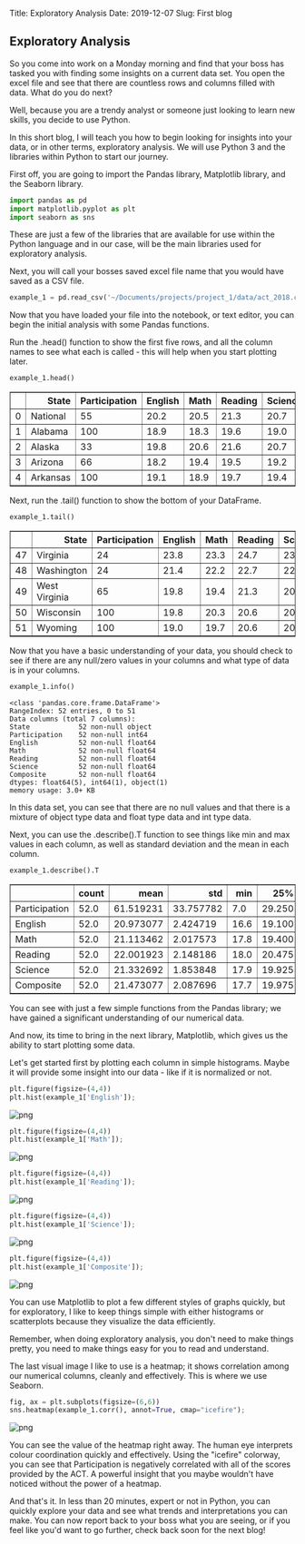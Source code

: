 Title: Exploratory Analysis
Date: 2019-12-07
Slug: First blog

## Exploratory Analysis

So you come into work on a Monday morning and find that your boss has tasked you with finding some insights on a current data set. You open the excel file and see that there are countless rows and columns filled with data. What do you do next?

Well, because you are a trendy analyst or someone just looking to learn new skills, you decide to use Python.

In this short blog, I will teach you how to begin looking for insights into your data, or in other terms, exploratory analysis. We will use Python 3 and the libraries within Python to start our journey.

First off, you are going to import the Pandas library, Matplotlib library, and the Seaborn library.

```python
import pandas as pd
import matplotlib.pyplot as plt
import seaborn as sns
```

These are just a few of the libraries that are available for use within the Python language and in our case, will be the main libraries used for exploratory analysis.

Next, you will call your bosses saved excel file name that you would have saved as a CSV file.

```python
example_1 = pd.read_csv('~/Documents/projects/project_1/data/act_2018.csv')
```

Now that you have loaded your file into the notebook, or text editor, you can begin the initial analysis with some Pandas functions.

Run the .head() function to show the first five rows, and all the column names to see what each is called - this will help when you start plotting later.

```python
example_1.head()
```




<div>
<style scoped>
    .dataframe tbody tr th:only-of-type {
        vertical-align: middle;
    }

    .dataframe tbody tr th {
        vertical-align: top;
    }

    .dataframe thead th {
        text-align: right;
    }
</style>
<table border="1" class="dataframe">
  <thead>
    <tr style="text-align: right;">
      <th></th>
      <th>State</th>
      <th>Participation</th>
      <th>English</th>
      <th>Math</th>
      <th>Reading</th>
      <th>Science</th>
      <th>Composite</th>
    </tr>
  </thead>
  <tbody>
    <tr>
      <td>0</td>
      <td>National</td>
      <td>55</td>
      <td>20.2</td>
      <td>20.5</td>
      <td>21.3</td>
      <td>20.7</td>
      <td>20.8</td>
    </tr>
    <tr>
      <td>1</td>
      <td>Alabama</td>
      <td>100</td>
      <td>18.9</td>
      <td>18.3</td>
      <td>19.6</td>
      <td>19.0</td>
      <td>19.1</td>
    </tr>
    <tr>
      <td>2</td>
      <td>Alaska</td>
      <td>33</td>
      <td>19.8</td>
      <td>20.6</td>
      <td>21.6</td>
      <td>20.7</td>
      <td>20.8</td>
    </tr>
    <tr>
      <td>3</td>
      <td>Arizona</td>
      <td>66</td>
      <td>18.2</td>
      <td>19.4</td>
      <td>19.5</td>
      <td>19.2</td>
      <td>19.2</td>
    </tr>
    <tr>
      <td>4</td>
      <td>Arkansas</td>
      <td>100</td>
      <td>19.1</td>
      <td>18.9</td>
      <td>19.7</td>
      <td>19.4</td>
      <td>19.4</td>
    </tr>
  </tbody>
</table>
</div>



Next, run the .tail() function to show the bottom of your DataFrame.


```python
example_1.tail()
```




<div>
<style scoped>
    .dataframe tbody tr th:only-of-type {
        vertical-align: middle;
    }

    .dataframe tbody tr th {
        vertical-align: top;
    }

    .dataframe thead th {
        text-align: right;
    }
</style>
<table border="1" class="dataframe">
  <thead>
    <tr style="text-align: right;">
      <th></th>
      <th>State</th>
      <th>Participation</th>
      <th>English</th>
      <th>Math</th>
      <th>Reading</th>
      <th>Science</th>
      <th>Composite</th>
    </tr>
  </thead>
  <tbody>
    <tr>
      <td>47</td>
      <td>Virginia</td>
      <td>24</td>
      <td>23.8</td>
      <td>23.3</td>
      <td>24.7</td>
      <td>23.5</td>
      <td>23.9</td>
    </tr>
    <tr>
      <td>48</td>
      <td>Washington</td>
      <td>24</td>
      <td>21.4</td>
      <td>22.2</td>
      <td>22.7</td>
      <td>22.0</td>
      <td>22.2</td>
    </tr>
    <tr>
      <td>49</td>
      <td>West Virginia</td>
      <td>65</td>
      <td>19.8</td>
      <td>19.4</td>
      <td>21.3</td>
      <td>20.4</td>
      <td>20.3</td>
    </tr>
    <tr>
      <td>50</td>
      <td>Wisconsin</td>
      <td>100</td>
      <td>19.8</td>
      <td>20.3</td>
      <td>20.6</td>
      <td>20.8</td>
      <td>20.5</td>
    </tr>
    <tr>
      <td>51</td>
      <td>Wyoming</td>
      <td>100</td>
      <td>19.0</td>
      <td>19.7</td>
      <td>20.6</td>
      <td>20.3</td>
      <td>20.0</td>
    </tr>
  </tbody>
</table>
</div>



Now that you have a basic understanding of your data, you should check to see if there are any null/zero values in your columns and what type of data is in your columns.


```python
example_1.info()
```

    <class 'pandas.core.frame.DataFrame'>
    RangeIndex: 52 entries, 0 to 51
    Data columns (total 7 columns):
    State            52 non-null object
    Participation    52 non-null int64
    English          52 non-null float64
    Math             52 non-null float64
    Reading          52 non-null float64
    Science          52 non-null float64
    Composite        52 non-null float64
    dtypes: float64(5), int64(1), object(1)
    memory usage: 3.0+ KB


In this data set, you can see that there are no null values and that there is a mixture of object type data and float type data and int type data.

Next, you can use the .describe().T function to see things like min and max values in each column, as well as standard deviation and the mean in each column.

```python
example_1.describe().T
```




<div>
<style scoped>
    .dataframe tbody tr th:only-of-type {
        vertical-align: middle;
    }

    .dataframe tbody tr th {
        vertical-align: top;
    }

    .dataframe thead th {
        text-align: right;
    }
</style>
<table border="1" class="dataframe">
  <thead>
    <tr style="text-align: right;">
      <th></th>
      <th>count</th>
      <th>mean</th>
      <th>std</th>
      <th>min</th>
      <th>25%</th>
      <th>50%</th>
      <th>75%</th>
      <th>max</th>
    </tr>
  </thead>
  <tbody>
    <tr>
      <td>Participation</td>
      <td>52.0</td>
      <td>61.519231</td>
      <td>33.757782</td>
      <td>7.0</td>
      <td>29.250</td>
      <td>65.50</td>
      <td>100.000</td>
      <td>100.0</td>
    </tr>
    <tr>
      <td>English</td>
      <td>52.0</td>
      <td>20.973077</td>
      <td>2.424719</td>
      <td>16.6</td>
      <td>19.100</td>
      <td>20.20</td>
      <td>23.700</td>
      <td>26.0</td>
    </tr>
    <tr>
      <td>Math</td>
      <td>52.0</td>
      <td>21.113462</td>
      <td>2.017573</td>
      <td>17.8</td>
      <td>19.400</td>
      <td>20.65</td>
      <td>23.125</td>
      <td>25.2</td>
    </tr>
    <tr>
      <td>Reading</td>
      <td>52.0</td>
      <td>22.001923</td>
      <td>2.148186</td>
      <td>18.0</td>
      <td>20.475</td>
      <td>21.45</td>
      <td>24.050</td>
      <td>26.1</td>
    </tr>
    <tr>
      <td>Science</td>
      <td>52.0</td>
      <td>21.332692</td>
      <td>1.853848</td>
      <td>17.9</td>
      <td>19.925</td>
      <td>20.95</td>
      <td>23.025</td>
      <td>24.9</td>
    </tr>
    <tr>
      <td>Composite</td>
      <td>52.0</td>
      <td>21.473077</td>
      <td>2.087696</td>
      <td>17.7</td>
      <td>19.975</td>
      <td>21.05</td>
      <td>23.525</td>
      <td>25.6</td>
    </tr>
  </tbody>
</table>
</div>



You can see with just a few simple functions from the Pandas library; we have gained a significant understanding of our numerical data.

And now, its time to bring in the next library, Matplotlib, which gives us the ability to start plotting some data.

Let's get started first by plotting each column in simple histograms. Maybe it will provide some insight into our data - like if it is normalized or not.

```python
plt.figure(figsize=(4,4))
plt.hist(example_1['English']);
```


![png](images/output_18_0.png)



```python
plt.figure(figsize=(4,4))
plt.hist(example_1['Math']);
```


![png](images/output_19_0.png)



```python
plt.figure(figsize=(4,4))
plt.hist(example_1['Reading']);
```


![png](images/output_20_0.png)



```python
plt.figure(figsize=(4,4))
plt.hist(example_1['Science']);
```


![png](images/output_21_0.png)



```python
plt.figure(figsize=(4,4))
plt.hist(example_1['Composite']);
```


![png](images/output_22_0.png)


You can use Matplotlib to plot a few different styles of graphs quickly, but for exploratory, I like to keep things simple with either histograms or scatterplots because they visualize the data efficiently.

Remember, when doing exploratory analysis, you don't need to make things pretty, you need to make things easy for you to read and understand.

The last visual image I like to use is a heatmap; it shows correlation among our numerical columns, cleanly and effectively. This is where we use Seaborn.

```python
fig, ax = plt.subplots(figsize=(6,6))  
sns.heatmap(example_1.corr(), annot=True, cmap="icefire");
```


![png](images/output_24_0.png)


You can see the value of the heatmap right away. The human eye interprets colour coordination quickly and effectively. Using the "icefire" colorway, you can see that Participation is negatively correlated with all of the scores provided by the ACT. A powerful insight that you maybe wouldn't have noticed without the power of a heatmap.

And that's it. In less than 20 minutes, expert or not in Python, you can quickly explore your data and see what trends and interpretations you can make. You can now report back to your boss what you are seeing, or if you feel like you'd want to go further, check back soon for the next blog!
